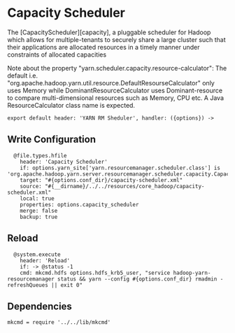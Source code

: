 

# Capacity Scheduler

The [CapacityScheduler][capacity], a pluggable scheduler for Hadoop which allows for
multiple-tenants to securely share a large cluster such that their applications
are allocated resources in a timely manner under constraints of allocated
capacities

Note about the property "yarn.scheduler.capacity.resource-calculator": The
default i.e. "org.apache.hadoop.yarn.util.resource.DefaultResourseCalculator"
only uses Memory while DominantResourceCalculator uses Dominant-resource to
compare multi-dimensional resources such as Memory, CPU etc. A Java
ResourceCalculator class name is expected.

    export default header: 'YARN RM Sheduler', handler: ({options}) ->

## Write Configuration

      @file.types.hfile
        header: 'Capacity Scheduler'
        if: options.yarn_site['yarn.resourcemanager.scheduler.class'] is 'org.apache.hadoop.yarn.server.resourcemanager.scheduler.capacity.CapacityScheduler'
        target: "#{options.conf_dir}/capacity-scheduler.xml"
        source: "#{__dirname}/../../resources/core_hadoop/capacity-scheduler.xml"
        local: true
        properties: options.capacity_scheduler
        merge: false
        backup: true

## Reload

      @system.execute
        header: 'Reload'
        if: -> @status -1
        cmd: mkcmd.hdfs options.hdfs_krb5_user, "service hadoop-yarn-resourcemanager status && yarn --config #{options.conf_dir} rmadmin -refreshQueues || exit 0"


## Dependencies

    mkcmd = require '../../lib/mkcmd'
